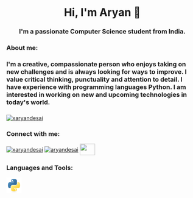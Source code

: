 <h1 align="center">Hi, I'm Aryan 👋</h1>
<h3 align="center">I'm a passionate Computer Science student from India.</h3>
<h3 align="left">About me:</h3>
<h3 align="left">I'm a creative, compassionate person who enjoys taking on new challenges and is always looking for ways to improve. I value critical thinking, punctuality and attention to detail. I have experience with programming languages Python. I am interested in working on new and upcoming technologies in today's world. 
</h3>
<h3 align="left">    </h3>
<p align="left"> <a href="https://twitter.com/xaryandesai" target="blank"><img src="https://img.shields.io/twitter/follow/xaryandesai?logo=twitter&style=for-the-badge" alt="xaryandesai" /></a> </p>

<h3 align="left">Connect with me:</h3>
<p align="left">
<a href="https://twitter.com/xaryandesai" target="blank"><img align="center" src="https://raw.githubusercontent.com/rahuldkjain/github-profile-readme-generator/master/src/images/icons/Social/twitter.svg" alt="xaryandesai" height="30" width="40" /></a>
<a href="https://linkedin.com/in/aryandesai" target="blank"><img align="center" src="https://raw.githubusercontent.com/rahuldkjain/github-profile-readme-generator/master/src/images/icons/Social/linked-in-alt.svg" alt="aryandesai" height="30" width="40" /></a>
<a href="https://instagram.com/" target="blank"><img align="center" src="https://raw.githubusercontent.com/rahuldkjain/github-profile-readme-generator/master/src/images/icons/Social/instagram.svg" alt="" height="30" width="40" /></a>
</p>

<h3 align="left">Languages and Tools:</h3>
<p align="left"> <a href="https://www.python.org" target="_blank" rel="noreferrer"> <img src="https://raw.githubusercontent.com/devicons/devicon/master/icons/python/python-original.svg" alt="python" width="40" height="40"/> </a> </p>
